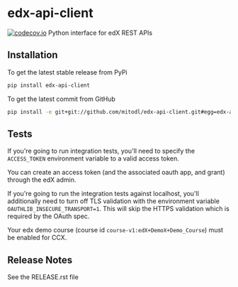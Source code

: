 # edx-api-client
[![codecov.io](https://codecov.io/github/mitodl/edx-api-client/coverage.svg?branch=master)](https://codecov.io/github/mitodl/edx-api-client?branch=master)
Python interface for edX REST APIs

## Installation

To get the latest stable release from PyPi

```bash
pip install edx-api-client
```

To get the latest commit from GitHub

```bash
pip install -e git+git://github.com/mitodl/edx-api-client.git#egg=edx-api-client
```


## Tests

If you're going to run integration tests, you'll need to specify the
`ACCESS_TOKEN` environment variable to a valid access token.

You can create an access token (and the associated oauth app, and
grant) through the edX admin.

If you're going to run the integration tests against localhost, you'll
additionally need to turn off TLS validation with the environment
variable `OAUTHLIB_INSECURE_TRANSPORT=1`. This will skip the HTTPS
validation which is required by the OAuth spec.

Your edx demo course (course id `course-v1:edX+DemoX+Demo_Course`)
must be enabled for CCX.

## Release Notes

See the RELEASE.rst file
